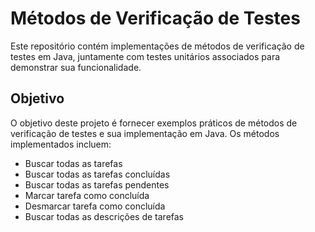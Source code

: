 # Métodos de Verificação de Testes

Este repositório contém implementações de métodos de verificação de testes em Java, juntamente com testes unitários associados para demonstrar sua funcionalidade.

## Objetivo

O objetivo deste projeto é fornecer exemplos práticos de métodos de verificação de testes e sua implementação em Java. Os métodos implementados incluem:

- Buscar todas as tarefas
- Buscar todas as tarefas concluídas
- Buscar todas as tarefas pendentes
- Marcar tarefa como concluída
- Desmarcar tarefa como concluída
- Buscar todas as descrições de tarefas
